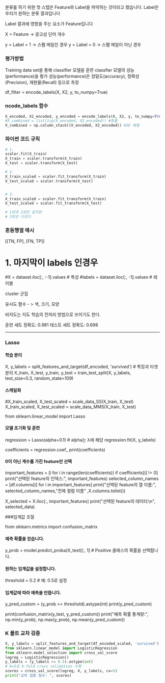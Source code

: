 분류를 하기 위한 첫 스텝은 Feature와 Label을 파악하는 것이라고 했습니다. Label은 우리가 원하는 분류 결과입니다

Label 결과에 영항을 주는 요소가 Feature입니다

X = Feature -> 광고성 단어 개수

y = Label = 1 -> 스팸 메일인 경우 
y = Label = 0 -> 스팸 메일이 아닌 경우 

### 평가방법

 Training data set을 통해 classifier 모델을 훈련
 classfier 모델의 성능(performance)을 평가
 성능(performance)은 정밀도(accuracy),  정확성(Precision), 재현율(Recall) 등으로 측정

 df_filter =  encode_labels(X, X2, y, to_numpy=True)

### ncode_labels 함수
```py
X_encoded, X2_encoded, y_encoded = encode_labels(X, X2, y, to_numpy=True)
#X_combined = list(zip(X_encoded, X2_encoded)) #튜플
X_combined = np.column_stack((X_encoded, X2_encoded)) #2D 배열
```

### 파이썬 코드 규칙
```py
# 1.
scaler.fit(X_train)
X_train = scaler.transform(X_train)
X_test = scaler.transform(X_test)

# 2.
X_train_scaled = scaler.fit_transform(X_train) 
X_test_scaled = scaler.transform(X_test)        


# 3.
X_train_scaled = scaler.fit_transform(X_train)  
X_test_scaled = scaler.fit_transform(X_test)

# 1번과 2번은 같지만 
# 3번은 다르다

```
### 혼동행열 예시

[[TN, FP],
 [FN, TP]]



 # 1. 마지막이 labels 인경우
#X = dataset.iloc[:, :-1].values  # 특성
#labels = dataset.iloc[:, -1].values  # 레이블

cluster 군집

유사도 함수 - > 색, 크기, 모양 

비지도는 지도 학습의 전처리 방법으로 쓰이기도 한다.


훈련 세트 정확도: 0.981
테스트 세트 정확도: 0.698


---
### Lasso


#### 학습 분리
X, y_labels = split_features_and_target(df_encoded, 'survived')  # 특징과 타겟 분리
X_train, X_test, y_train, y_test = train_test_split(X, y_labels, test_size=0.3, random_state=109)

#### 스케일화
#X_train_scaled, X_test_scaled = scale_data_SS(X_train, X_test)
X_train_scaled, X_test_scaled = scale_data_MMS(X_train, X_test)

from sklearn.linear_model import Lasso

#### 모델 초기화 및 훈련
regression = Lasso(alpha=0.1)  # alpha는 λ에 해당
regression.fit(X, y_labels)

coefficients = regression.coef_
print(coefficients)

#### 0이 아닌 계수를 가진 feature만 선택
important_features = [i for i in range(len(coefficients)) if coefficients[i] != 0]
print("선택된 feature의 인덱스:", important_features)
selected_column_names = [df.columns[i] for i in important_features]
print("선택된 feature의 열 이름:", selected_column_names,"전체 컬럼 이름" ,X.columns.tolist())

X_selected = X.iloc[:, important_features]
print("선택된 feature의 데이터:\n", selected_data)



###임계값 조절

from sklearn.metrics import confusion_matrix

#### 예측 확률을 얻습니다.
y_prob = model.predict_proba(X_test)[:, 1]  # Positive 클래스의 확률을 선택합니다.

#### 원하는 임계값을 설정합니다.
threshold = 0.2  # 예: 0.5로 설정

#### 임계값에 따라 예측을 만듭니다.
y_pred_custom = (y_prob >= threshold).astype(int)
print(y_pred_custom)


print(confusion_matrix(y_test, y_pred_custom))
print("예측 확률 통계량:", np.min(y_prob), np.max(y_prob), np.mean(y_pred_custom))






### K 폴트 교차 검증
```py
X, y_labels = split_features_and_target(df_encoded_scaled, 'survived')  # 특징과 타겟 분리
from sklearn.linear_model import LogisticRegression
from sklearn.model_selection import cross_val_score
logreg = LogisticRegression()
y_labels = (y_labels >= 0.5).astype(int)
# k=5로 k-fold cross validation 수행
scores = cross_val_score(logreg, X, y_labels, cv=5)
print("교차 검증 점수: ", scores)
```


























